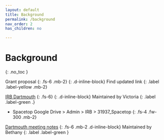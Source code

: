 ```yaml
---
layout: default
title: Background
permalink: /background
nav_order: 2
has_children: no

---
```


# Background
{: .no_toc }



Grant proposal
{: .fs-6 .mb-2}
{: .d-inline-block}
Find updated link
{: .label .label-yellow .mb-2}


[IRB Dartmouth](https://drive.google.com/drive/folders/1GDJcX5FVgFdGSFUr7BpS_RzAU40dBTIs?usp=sharing)
{: .fs-6}
{: .d-inline-block}
Maintained by Victoria
{: .label .label-green .}
* Spacetop Google Drive > Admin > IRB > 31937_Spacetop
{: .fs-4 .fw-300 .mb-2}


[Dartmouth meeting notes](https://docs.google.com/document/d/1n40cd_tpweWnyJhhAw2N_eQjr18MHgZkQYiiOobZBiU/edit?usp=sharing)
{: .fs-6 .mb-2 .d-inline-block}
Maintained by Bethany
{: .label .label-green }
